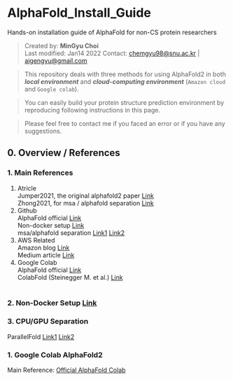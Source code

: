 # AlphaFold_Install_Guide
Hands-on installation guide of AlphaFold for non-CS protein researchers

> Created by: **MinGyu Choi** <br>
Last modified: Jan14 2022
Contact: chemgyu98@snu.ac.kr | aigengyu@gmail.com

> This repository deals with three methods for using AlphaFold2 in both ***local environment*** and ***cloud-computing environment*** (`Amazon cloud` and `Google colab`).

> You can easily build your protein structure prediction environment by reproducing following instructions in this page.

> Please feel free to contact me if you faced an error or if you have any suggestions.


## 0. Overview / References
### 1. Main References
1) Atricle <br>
    Jumper2021, the original alphafold2 paper [Link](https://www.nature.com/articles/s41586-021-03819-2.pdf) <br>
    Zhong2021, for msa / alphafold separation [Link](https://arxiv.org/pdf/2111.06340.pdf) <br>
2) Github <br>
    AlphaFold official [Link](https://github.com/deepmind/alphafold) <br>
    Non-docker setup [Link](https://github.com/kalininalab/alphafold_non_docker) <br>
    msa/alphafold separation [Link1](https://github.com/Zuricho/ParallelFold) [Link2](https://github.com/SJTU-HPC/ParaFold) <br>
3) AWS Related <br>
    Amazon blog [Link](https://aws.amazon.com/ko/blogs/machine-learning/run-alphafold-v2-0-on-amazon-ec2/) <br>
    Medium article [Link](https://medium.com/proteinqure/alphafold-quickstart-on-aws-9ba20692c98e) <br>
4) Google Colab <br>
    AlphaFold official [Link](https://colab.research.google.com/github/deepmind/alphafold/blob/main/notebooks/AlphaFold.ipynb) <br>
    ColabFold (Steinegger M. et al.) [Link](https://colab.research.google.com/github/sokrypton/ColabFold/blob/main/AlphaFold2.ipynb) <br><br>
### 2. Non-Docker Setup [Link](https://github.com/kalininalab/alphafold_non_docker) <br>
### 3. CPU/GPU Separation
ParallelFold [Link1](https://github.com/Zuricho/ParallelFold) [Link2](https://github.com/SJTU-HPC/ParaFold) <br>

### 1. Google Colab AlphaFold2
Main Reference: [Official AlphaFold Colab](https://colab.research.google.com/github/deepmind/alphafold/blob/main/notebooks/AlphaFold.ipynb)
